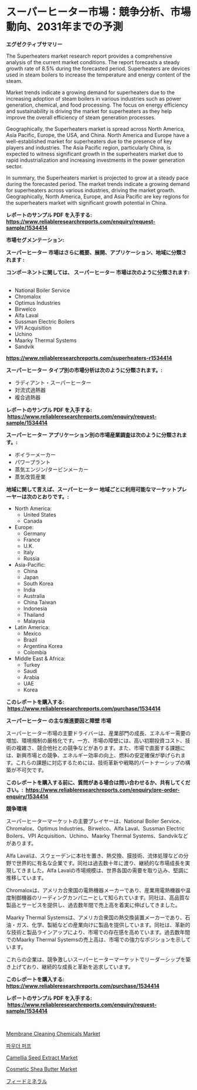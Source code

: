 <p><h1>スーパーヒーター市場：競争分析、市場動向、2031年までの予測</h1></p><p><strong>エグゼクティブサマリー</strong></p>
<p><p>The Superheaters market research report provides a comprehensive analysis of the current market conditions. The report forecasts a steady growth rate of 8.5% during the forecasted period. Superheaters are devices used in steam boilers to increase the temperature and energy content of the steam.</p><p>Market trends indicate a growing demand for superheaters due to the increasing adoption of steam boilers in various industries such as power generation, chemical, and food processing. The focus on energy efficiency and sustainability is driving the market for superheaters as they help improve the overall efficiency of steam generation processes.</p><p>Geographically, the Superheaters market is spread across North America, Asia Pacific, Europe, the USA, and China. North America and Europe have a well-established market for superheaters due to the presence of key players and industries. The Asia Pacific region, particularly China, is expected to witness significant growth in the superheaters market due to rapid industrialization and increasing investments in the power generation sector.</p><p>In summary, the Superheaters market is projected to grow at a steady pace during the forecasted period. The market trends indicate a growing demand for superheaters across various industries, driving the market growth. Geographically, North America, Europe, and Asia Pacific are key regions for the superheaters market with significant growth potential in China.</p></p>
<p><strong>レポートのサンプル PDF を入手する: <a href="https://www.reliableresearchreports.com/enquiry/request-sample/1534414">https://www.reliableresearchreports.com/enquiry/request-sample/1534414</a></strong></p>
<p><strong>市場セグメンテーション:</strong></p>
<p><strong> スーパーヒーター 市場はさらに概要、展開、アプリケーション、地域に分類されます :</strong></p>
<p><strong>コンポーネントに関しては、 スーパーヒーター 市場は次のように分類されます: &nbsp;</strong></p>
<p><ul><li>National Boiler Service</li><li>Chromalox</li><li>Optimus Industries</li><li>Birwelco</li><li>Alfa Laval</li><li>Sussman Electric Boilers</li><li>VPI Acquisition</li><li>Uchino</li><li>Maarky Thermal Systems</li><li>Sandvik</li></ul></p>
<p><strong><a href="https://www.reliableresearchreports.com/superheaters-r1534414">https://www.reliableresearchreports.com/superheaters-r1534414</a></strong></p>
<p><strong> スーパーヒーター タイプ別の市場分析は次のように分類されます。:</strong></p>
<p><ul><li>ラディアント・スーパーヒーター</li><li>対流式過熱器</li><li>複合過熱器</li></ul></p>
<p><strong>レポートのサンプル PDF を入手する: &nbsp;<a href="https://www.reliableresearchreports.com/enquiry/request-sample/1534414">https://www.reliableresearchreports.com/enquiry/request-sample/1534414</a></strong></p>
<p><strong> スーパーヒーター アプリケーション別の市場産業調査は次のように分類されます。:</strong></p>
<p><ul><li>ボイラーメーカー</li><li>パワープラント</li><li>蒸気エンジン/タービンメーカー</li><li>蒸気改質産業</li></ul></p>
<p><strong>地域に関して言えば、スーパーヒーター 地域ごとに利用可能なマーケットプレーヤーは次のとおりです。:</strong></p>
<p><ul>
    <li>
        North America:
        <ul>
            <li>United States</li>
            <li>Canada</li>
        </ul>
    </li>
    <li>
        Europe:
        <ul>
            <li>Germany</li>
            <li>France</li>
            <li>U.K.</li>
            <li>Italy</li>
            <li>Russia</li>
        </ul>
    </li>
    <li>
        Asia-Pacific:
        <ul>
            <li>China</li>
            <li>Japan</li>
            <li>South Korea</li>
            <li>India</li>
            <li>Australia</li>
            <li>China Taiwan</li>
            <li>Indonesia</li>
            <li>Thailand</li>
            <li>Malaysia</li>
        </ul>
    </li>
    <li>
        Latin America:
        <ul>
            <li>Mexico</li>
            <li>Brazil</li>
            <li>Argentina Korea</li>
            <li>Colombia</li>
        </ul>
    </li>
    <li>
        Middle East & Africa:
        <ul>
            <li>Turkey</li>
            <li>Saudi</li>
            <li>Arabia</li>
            <li>UAE</li>
            <li>Korea</li>
        </ul>
    </li>
    </ul></p>
<p><strong>このレポートを購入する: &nbsp;<a href="https://www.reliableresearchreports.com/purchase/1534414">https://www.reliableresearchreports.com/purchase/1534414</a></strong></p>
<p><strong>スーパーヒーター の主な推進要因と障壁 市場</strong></p>
<p><p>スーパーヒーター市場の主要ドライバーは、産業部門の成長、エネルギー需要の増加、環境規制の厳格化です。一方、市場の障壁には、高い初期投資コスト、技術の複雑さ、競合他社との競争などがあります。また、市場で直面する課題には、新興市場との競争、エネルギー効率の向上、燃料の安定確保が挙げられます。これらの課題に対応するためには、技術革新や戦略的パートナーシップの構築が不可欠です。</p></p>
<p><strong>このレポートを購入する前に、質問がある場合は問い合わせるか、共有してください。:&nbsp; <a href="https://www.reliableresearchreports.com/enquiry/pre-order-enquiry/1534414">https://www.reliableresearchreports.com/enquiry/pre-order-enquiry/1534414</a></strong></p>
<p><strong>競争環境</strong></p>
<p><p>スーパーヒーターマーケットの主要プレイヤーは、National Boiler Service、Chromalox、Optimus Industries、Birwelco、Alfa Laval、Sussman Electric Boilers、VPI Acquisition、Uchino、Maarky Thermal Systems、Sandvikなどがあります。 </p><p>Alfa Lavalは、スウェーデンに本社を置き、熱交換、膜技術、流体処理などの分野で世界的に有名な企業です。同社は過去数十年に渡り、継続的な市場成長を実現してきました。Alfa Lavalの市場規模は、世界各国の需要を取り込み、堅調に推移しています。</p><p>Chromaloxは、アメリカ合衆国の電熱機器メーカーであり、産業用電熱機器や温度制御機器のリーディングカンパニーとして知られています。同社は、高品質な製品とサービスを提供し、過去数年間で売上高を着実に伸ばしてきました。</p><p>Maarky Thermal Systemsは、アメリカ合衆国の熱交換装置メーカーであり、石油・ガス、化学、製紙などの産業向けに製品を提供しています。同社は、革新的な技術と製品ラインアップにより、市場での存在感を高めています。過去数年間でのMaarky Thermal Systemsの売上高は、市場での強力なポジションを示しています。</p><p>これらの企業は、競争激しいスーパーヒーターマーケットでリーダーシップを築き上げており、継続的な成長と革新を追求しています。</p></p>
<p><strong>このレポートを購入する: &nbsp; <a href="https://www.reliableresearchreports.com/purchase/1534414">https://www.reliableresearchreports.com/purchase/1534414</a></strong></p>
<p><strong>レポートのサンプル PDF を入手する: &nbsp;<a href="https://www.reliableresearchreports.com/enquiry/request-sample/1534414">https://www.reliableresearchreports.com/enquiry/request-sample/1534414</a></strong><strong></strong></p>
<p>&nbsp;</p>
<p><p><a href="https://issuu.com/reportprime-2/docs/membrane-cleaning-chemicals-market-size-2030.pptx">Membrane Cleaning Chemicals Market</a></p><p><a href="https://medium.com/@kalimetz2023/%EB%B6%84%EC%84%9D-%EB%B6%84%EB%A7%90-%ED%8D%BC%ED%94%84-%EC%8B%9C%EC%9E%A5-%EA%B8%80%EB%A1%9C%EB%B2%8C-%EC%82%B0%EC%97%85-%EC%A0%84%EB%A7%9D-%EB%B0%8F-%EC%98%88%EC%B8%A1-2024-2031-6b377042b4fb">파우더 퍼프</a></p><p><a href="https://three-jumbo-f6d.notion.site/Camellia-Seed-Extract-Market-Research-Report-Provides-Critical-Insights-that-can-help-Shape-Business-60b6435055934fd08c341efa5959e80e">Camellia Seed Extract Market</a></p><p><a href="https://issuu.com/reportprime-2/docs/cosmetic-shea-butter-market-size-2030.pptx">Cosmetic Shea Butter Market</a></p><p><a href="https://medium.com/@drewosciski565654/2024%E5%B9%B4%E3%81%8B%E3%82%892031%E5%B9%B4%E3%81%BE%E3%81%A7%E3%81%AE%E6%9C%9F%E9%96%93%E3%81%AB%E4%BA%88%E6%B8%AC%E3%81%95%E3%82%8C%E3%82%8B%E9%A3%BC%E6%96%99%E3%83%9F%E3%83%8D%E3%83%A9%E3%83%AB%E5%B8%82%E5%A0%B4%E3%81%AE%E3%83%88%E3%83%AC%E3%83%B3%E3%83%89%E3%81%A8%E5%B8%82%E5%A0%B4%E5%88%86%E6%9E%90-6ce8c02ce5b9">フィードミネラル</a></p></p>